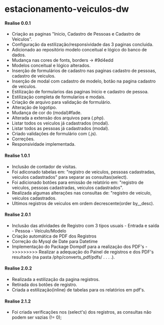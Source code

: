 # estacionamento-veiculos-dw  
#### Realise 0.0.1
- Criação as paginas "Inicio, Cadastro de Pessoas e Cadastro de Veiculos".  
- Configuração da estilização/responsividade das 3 paginas concluida.  
- Adicionado ao repositório modelo conceitual e lógico do banco de dados.  
- Mudança nas cores de fonts, borders -> #9d4edd  
- Modelos conceitual e lógico alterados.  
- Inserção de formulários de cadastro nas paginas cadastro de pessoas, cadastro de veiculos.  
- Inserção de modal com cadastro de modelo, botão na pagina cadastro de veiculos.  
- Estilização de formularios das paginas Inicio e cadastro de pessoa.  
- Estilização completa de formularios e modais.  
- Criação de arquivo para validação de formulário.  
- Alteração de logotipo.  
- Mudança de cor do (modal)#fade.  
- Alterada a extensão dos arquivos para (.php).  
- Listar todos os veiculos já cadastrados (modal).  
- Listar todos as pessoas já cadastrados (modal).  
- Criado validações de formulário com (.js).  
- Correções.  
- Responsividade implementada.  
#### Realise 1.0.1  
- Inclusão de contador de visitas.  
- Foi adiconado tabelas em: "registro de veiculos, pessoas cadastradas, veiculos cadastrados" para separar as consultas(select).  
- Foi adicionado botões para emissão de relatório em: "registro de veiculos, pessoas cadastradas, veiculos cadastrados".  
- Realizada algumas alterações nas consultas de: "registro de veiculo, veiculos cadastrados.  
- Ultimos registros de veiculos em ordem decrescente(order by__desc).
#### Realise 2.0.1 
- Inclusão das atividades de Registro com 3 tipos usuais - Entrada e saída - Pessoa - Veículo/Modelo
- Criação automática de PDF dos Registros
- Correção do Mysql de Date para Datetime 
- Implementação do Package Dompdf para a realização dos PDF's
->>>>>>>>> Realizar a adequação do Painel de registros e dos PDF's resultado (na pasta /php/converts_pdf/pdfs/ . . . .).  
#### Realise 2.0.2  
- Realizada a estilização da pagina registros.  
- Retirada dos botões de registro.  
- Criada a estilização(inline) de tabelas para os relatórios em pdf's.  
#### Realise 2.1.2  
- Foi criada verificações nos (select's) dos registros, as consultas não podem ser vazias (!= 0);